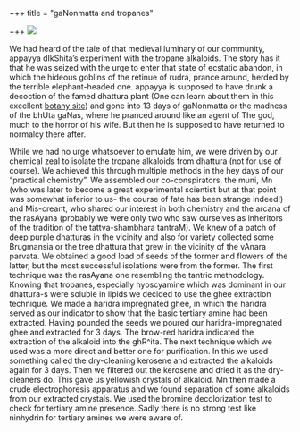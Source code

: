 +++
title = "gaNonmatta and tropanes"

+++
[![](https://i1.wp.com/photos1.blogger.com/blogger/2010/410/320/datura.jpg)](http://photos1.blogger.com/blogger/2010/410/1600/datura.jpg)

We had heard of the tale of that medieval luminary of our community,
appayya dIkShita’s experiment with the tropane alkaloids. The story has
it that he was seized with the urge to enter that state of ecstatic
abandon, in which the hideous goblins of the retinue of rudra, prance
around, herded by the terrible elephant-headed one. appayya is supposed
to have drunk a decoction of the famed dhattura plant (One can learn
about them in this excellent [botany
site](http://waynesword.palomar.edu/ww0703.htm#Datura)) and gone into 13
days of gaNonmatta or the madness of the bhUta gaNas, where he pranced
around like an agent of The god, much to the horror of his wife. But
then he is supposed to have returned to normalcy there after.

While we had no urge whatsoever to emulate him, we were driven by our
chemical zeal to isolate the tropane alkaloids from dhattura (not for
use of course). We achieved this through multiple methods in the hey
days of our “practical chemistry”. We assembled our co-conspirators, the
muni, Mn (who was later to become a great experimental scientist but at
that point was somewhat inferior to us- the course of fate has been
strange indeed\!) and Mis-creant, who shared our interest in both
chemistry and the arcana of the rasAyana (probably we were only two who
saw ourselves as inheritors of the tradition of the tattva-shambhara
tantraM). We knew of a patch of deep purple dhatturas in the vicinity
and also for variety collected some Brugmansia or the tree dhattura that
grew in the vicinity of the vAnara parvata. We obtained a good load of
seeds of the former and flowers of the latter, but the most successful
isolations were from the former. The first technique was the rasAyana
one resembling the tantric methodology. Knowing that tropanes,
especially hyoscyamine which was dominant in our dhattura-s were soluble
in lipids we decided to use the ghee extraction technique. We made a
haridra impregnated ghee, in which the haridra served as our indicator
to show that the basic tertiary amine had been extracted. Having pounded
the seeds we poured our haridra-impregnated ghee and extracted for 3
days. The brow-red haridra indicated the extraction of the alkaloid into
the ghR^ita. The next technique which we used was a more direct and
better one for purification. In this we used something called the
dry-cleaning kerosene and extracted the alkaloids again for 3 days. Then
we filtered out the kerosene and dried it as the dry-cleaners do. This
gave us yellowish crystals of alkaloid. Mn then made a crude
electrophoresis apparatus and we found separation of some alkaloids from
our extracted crystals. We used the bromine decolorization test to check
for tertiary amine presence. Sadly there is no strong test like
ninhydrin for tertiary amines we were aware of.
